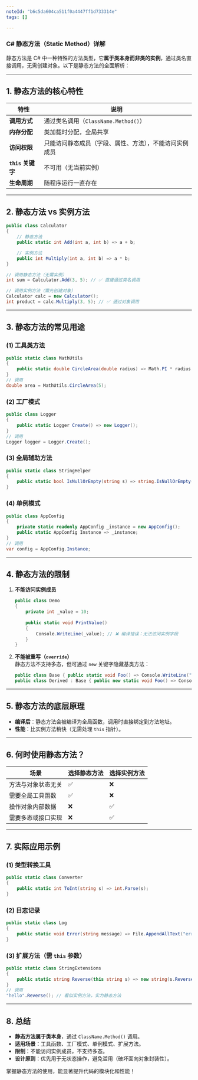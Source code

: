 ```yaml
---
noteId: "b6c5da604ca511f0a4447ff1d733314e"
tags: []

---
```


### **C# 静态方法（Static Method）详解**

静态方法是 C# 中一种特殊的方法类型，它**属于类本身而非类的实例**，通过类名直接调用，无需创建对象。以下是静态方法的全面解析：

---

## **1. 静态方法的核心特性**
| **特性**               | **说明**                                                                 |
|------------------------|--------------------------------------------------------------------------|
| **调用方式**           | 通过类名调用（`ClassName.Method()`）                                     |
| **内存分配**           | 类加载时分配，全局共享                                                   |
| **访问权限**           | 只能访问静态成员（字段、属性、方法），不能访问实例成员                   |
| **`this` 关键字**      | 不可用（无当前实例）                                                     |
| **生命周期**           | 随程序运行一直存在                                                       |

---

## **2. 静态方法 vs 实例方法**
```csharp
public class Calculator
{
    // 静态方法
    public static int Add(int a, int b) => a + b;

    // 实例方法
    public int Multiply(int a, int b) => a * b;
}

// 调用静态方法（无需实例）
int sum = Calculator.Add(3, 5); // ✅ 直接通过类名调用

// 调用实例方法（需先创建对象）
Calculator calc = new Calculator();
int product = calc.Multiply(3, 5); // ✅ 通过对象调用
```

---

## **3. 静态方法的常见用途**
### **(1) 工具类方法**
```csharp
public static class MathUtils
{
    public static double CircleArea(double radius) => Math.PI * radius * radius;
}
// 调用
double area = MathUtils.CircleArea(5);
```

### **(2) 工厂模式**
```csharp
public class Logger
{
    public static Logger Create() => new Logger();
}
// 调用
Logger logger = Logger.Create();
```

### **(3) 全局辅助方法**
```csharp
public static class StringHelper
{
    public static bool IsNullOrEmpty(string s) => string.IsNullOrEmpty(s);
}
```

### **(4) 单例模式**
```csharp
public class AppConfig
{
    private static readonly AppConfig _instance = new AppConfig();
    public static AppConfig Instance => _instance;
}
// 调用
var config = AppConfig.Instance;
```

---

## **4. 静态方法的限制**
1. **不能访问实例成员**  
   ```csharp
   public class Demo
   {
       private int _value = 10;
       
       public static void PrintValue()
       {
           Console.WriteLine(_value); // ❌ 编译错误：无法访问实例字段
       }
   }
   ```

2. **不能被重写（`override`）**  
   静态方法不支持多态，但可通过 `new` 关键字隐藏基类方法：
   ```csharp
   public class Base { public static void Foo() => Console.WriteLine("Base"); }
   public class Derived : Base { public new static void Foo() => Console.WriteLine("Derived"); }
   ```

---

## **5. 静态方法的底层原理**
- **编译后**：静态方法会被编译为全局函数，调用时直接绑定到方法地址。
- **性能**：比实例方法稍快（无需处理 `this` 指针）。

---

## **6. 何时使用静态方法？**
| **场景**                  | **选择静态方法** | **选择实例方法**               |
|---------------------------|------------------|--------------------------------|
| 方法与对象状态无关        | ✅               | ❌                             |
| 需要全局工具函数          | ✅               | ❌                             |
| 操作对象内部数据          | ❌               | ✅                             |
| 需要多态或接口实现        | ❌               | ✅                             |

---

## **7. 实际应用示例**
### **(1) 类型转换工具**
```csharp
public static class Converter
{
    public static int ToInt(string s) => int.Parse(s);
}
```

### **(2) 日志记录**
```csharp
public static class Log
{
    public static void Error(string message) => File.AppendAllText("error.log", message);
}
```

### **(3) 扩展方法（需 `this` 参数）**
```csharp
public static class StringExtensions
{
    public static string Reverse(this string s) => new string(s.Reverse().ToArray());
}
// 调用
"hello".Reverse(); // 看似实例方法，实为静态方法
```

---

## **8. 总结**
- **静态方法属于类本身**，通过 `ClassName.Method()` 调用。
- **适用场景**：工具函数、工厂模式、单例模式、扩展方法。
- **限制**：不能访问实例成员，不支持多态。
- **设计原则**：优先用于无状态操作，避免滥用（破坏面向对象封装性）。

掌握静态方法的使用，能显著提升代码的模块化和性能！